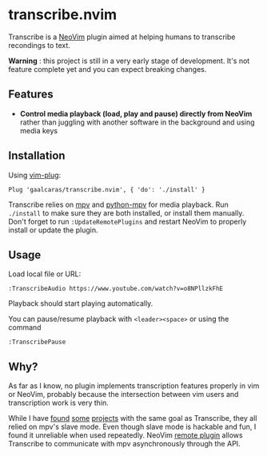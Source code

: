 # transcribe.nvim

Transcribe is a [NeoVim](https://neovim.io/) plugin aimed at helping humans to transcribe recondings to text.

**Warning** : this project is still in a very early stage of development. It's not feature complete yet and you can expect breaking changes.

## Features

+ **Control media playback (load, play and pause) directly from NeoVim** rather than juggling with another software in the background and using media keys

## Installation

Using [vim-plug](https://github.com/junegunn/vim-plug):

```vim
Plug 'gaalcaras/transcribe.nvim', { 'do': './install' }
```

Transcribe relies on [mpv](https://mpv.io/) and [python-mpv](https://github.com/jaseg/python-mpv) for media playback. Run `./install` to make sure they are both installed, or install them manually. Don't forget to run `:UpdateRemotePlugins` and restart NeoVim to properly install or update the plugin.

## Usage

Load local file or URL:

```vim
:TranscribeAudio https://www.youtube.com/watch?v=o8NPllzkFhE
```

Playback should start playing automatically.

You can pause/resume playback with `<leader><space>` or using the command

```vim
:TranscribePause
```

## Why?

As far as I know, no plugin implements transcription features properly in vim or NeoVim, probably because the intersection between vim users and transcription work is very thin.

While I have [found](https://github.com/htdebeer/scripts/blob/master/transcribe.vim) [some](https://github.com/AndrewRadev/subtitles.vim) [projects](http://www.mentadreams.com/2012/07/how-to-transcribe-using-vim/) with the same goal as Transcribe, they all relied on mpv's slave mode.
Even though slave mode is hackable and fun, I found it unreliable when used repeatedly.
NeoVim [remote plugin](https://neovim.io/doc/user/remote_plugin.html) allows Transcribe to communicate with mpv asynchronously through the API.
